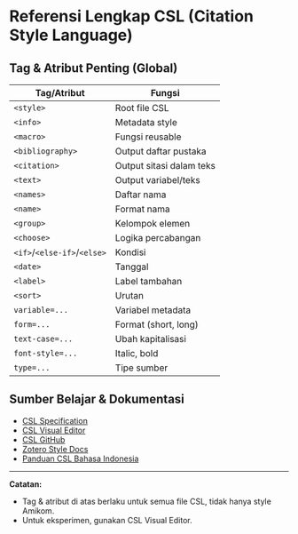 # Referensi Lengkap CSL (Citation Style Language)

## Tag & Atribut Penting (Global)

| Tag/Atribut                 | Fungsi                   |
| --------------------------- | ------------------------ |
| `<style>`                   | Root file CSL            |
| `<info>`                    | Metadata style           |
| `<macro>`                   | Fungsi reusable          |
| `<bibliography>`            | Output daftar pustaka    |
| `<citation>`                | Output sitasi dalam teks |
| `<text>`                    | Output variabel/teks     |
| `<names>`                   | Daftar nama              |
| `<name>`                    | Format nama              |
| `<group>`                   | Kelompok elemen          |
| `<choose>`                  | Logika percabangan       |
| `<if>`/`<else-if>`/`<else>` | Kondisi                  |
| `<date>`                    | Tanggal                  |
| `<label>`                   | Label tambahan           |
| `<sort>`                    | Urutan                   |
| `variable=...`              | Variabel metadata        |
| `form=...`                  | Format (short, long)     |
| `text-case=...`             | Ubah kapitalisasi        |
| `font-style=...`            | Italic, bold             |
| `type=...`                  | Tipe sumber              |

## Sumber Belajar & Dokumentasi

- [CSL Specification](https://docs.citationstyles.org/en/stable/specification.html)
- [CSL Visual Editor](https://editor.citationstyles.org/visualEditor/)
- [CSL GitHub](https://github.com/citation-style-language/)
- [Zotero Style Docs](https://www.zotero.org/support/dev/citation_styles/style_editing)
- [Panduan CSL Bahasa Indonesia](https://github.com/citation-style-language/styles/blob/master/locales-id-ID.xml)

---

**Catatan:**

- Tag & atribut di atas berlaku untuk semua file CSL, tidak hanya style Amikom.
- Untuk eksperimen, gunakan CSL Visual Editor.
